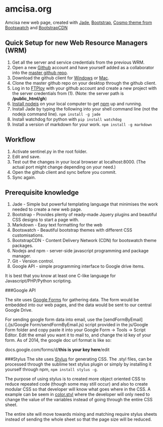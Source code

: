 amcisa.org
==================

Amcisa new web page, created with [Jade](http://jade-lang.com/), [Bootstrap](http://getbootstrap.com/), [Cosmo theme from Bootswatch](http://bootswatch.com/cosmo/) and [BootstrapCDN](http://www.bootstrapcdn.com/)

Quick Setup for new Web Resource Managers (WRM)
------------------

1. Get all the server and service credentials from the previous WRM.
2. Open a new [Github](https://github.com/) account and have yourself added as a collaborator into the [master github repo](https://github.com/amcisa/amcisa.github.io).
3. Download the github client for [Windows](https://windows.github.com/) or [Mac](https://mac.github.com/).
4. Clone the master github repo on your desktop through the github client.
5. Log in to [FTPloy](https://ftploy.com) with your github account and create a new project with the server credentials from (1). (Note: the server path is **/public_html/gh**)
1. [Install nodejs](http://nodejs.org/) on your local computer to get [npm](https://www.npmjs.org/) up and running.
2. Install Jade by typing the following into your shell command line (not the nodejs command line). ```npm install -g jade```
3. Install watchdog for python with ```pip install watchdog```
4. Install a version of markdown for your work. ```npm install -g markdown```

Workflow
---------------------

1. Activate sentinel.py in the root folder.
2. Edit and save.
3. Test out the changes in your local browser at localhost:8000. (The actual port might change depending on your need.)
3. Open the github client and sync before you commit.
4. Sync again.

Prerequisite knowledge
-----------------------

1. Jade - Simple but powerful templating language that minimises the work needed to create a new web page.
2. Bootstrap - Provides plenty of ready-made Jquery plugins and beautiful CSS designs to start a page with.
2. Markdown - Easy text formatting for the web
3. Bootswatch - Beautiful bootstrap themes with different CSS customisations. 
4. BootstrapCDN - Content Delivery Network (CDN) for bootswatch theme packages.
5. Nodejs and npm - server-side javascript programming and package manager.
7. Git - Version control.
6. Google API - simple programming interface to Google drive items.

It is best that you know at least one C-like language for Javascript/PHP/Python scripting.

###Google API

The site uses [Google Forms](https://support.google.com/docs/answer/87809?hl=en) for gathering data. The form would be embedded into our web pages, and the data would be sent to our central Google Drive. 

For sending google form data into email, use the [sendFormByEmail](./js/Google Form/sendFormByEmail.js) script provided in the js/Google Form folder and copy paste it into your Google Form -> Tools -> Script Editor. Edit the email you want it to mail to, and change the id key of your form. As of 2014, the google doc url format is like so:

docs.google.com/forms/d/__this is your key here__/edit

###Stylus
The site uses [Stylus](https://learnboost.github.io/stylus/) for generating CSS. The .styl files, can be processed through the sublime text stylus plugin or simply by installing it yourself through npm, `npm install stylus -g`.

The purpose of using stylus is to created more object oriented CSS to reduce repeated code (though some may still occur) and also to create modular CSS so that developer will know what goes where in the CSS. A example can be seem in [color.styl](./css/color.styl) where the developer will only need to change the value of the variables instead of going through the entire CSS sheet.

The entire site will move towards mixing and matching require stylus sheets instead of sending the whole sheet so that the page size will be reduced.
